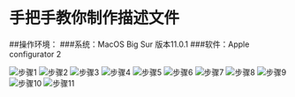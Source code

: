 #   手把手教你制作描述文件
##操作环境：
###系统：MacOS Big Sur 版本11.0.1
###软件：Apple configurator 2

![步骤1](https://user-images.githubusercontent.com/13795605/100055627-b396c600-2e56-11eb-8f7e-dacb43653491.png)
![步骤2](https://user-images.githubusercontent.com/13795605/100055632-b5608980-2e56-11eb-8667-c8603e6b18a8.png)
![步骤3](https://user-images.githubusercontent.com/13795605/100055637-b691b680-2e56-11eb-9485-9d8baf4e6977.png)
![步骤4](https://user-images.githubusercontent.com/13795605/100055644-b7c2e380-2e56-11eb-9629-feef2b8c442d.png)
![步骤5](https://user-images.githubusercontent.com/13795605/100055649-b85b7a00-2e56-11eb-9b83-ed9440aaf19b.png)
![步骤6](https://user-images.githubusercontent.com/13795605/100055651-b8f41080-2e56-11eb-8c4f-546b22b53254.png)
![步骤7](https://user-images.githubusercontent.com/13795605/100055652-b98ca700-2e56-11eb-9c22-f5a6b66bb83f.png)
![步骤8](https://user-images.githubusercontent.com/13795605/100055653-b98ca700-2e56-11eb-9c18-c132590fec2c.png)
![步骤9](https://user-images.githubusercontent.com/13795605/100055654-ba253d80-2e56-11eb-9092-18dd2dd47c21.png)
![步骤10](https://user-images.githubusercontent.com/13795605/100055656-babdd400-2e56-11eb-8df7-42a50e6b776b.png)
![步骤11](https://user-images.githubusercontent.com/13795605/100055658-babdd400-2e56-11eb-8d8b-bcaf0f165165.jpeg)

